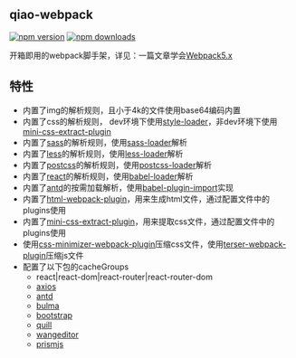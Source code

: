 ## qiao-webpack

[![npm version](https://img.shields.io/npm/v/qiao-webpack.svg?style=flat-square)](https://www.npmjs.org/package/qiao-webpack)
[![npm downloads](https://img.shields.io/npm/dm/qiao-webpack.svg?style=flat-square)](https://npm-stat.com/charts.html?package=qiao-webpack)

开箱即用的webpack脚手架，详见：一篇文章学会[Webpack5.x](https://blog.insistime.com/webpack)

## 特性

- 内置了img的解析规则，且小于4k的文件使用base64编码内置
- 内置了css的解析规则， dev环境下使用[style-loader](https://webpack.js.org/loaders/style-loader/#root)，非dev环境下使用[mini-css-extract-plugin](https://webpack.js.org/plugins/mini-css-extract-plugin/#root)
- 内置了[sass](https://sass-lang.com/)的解析规则，使用[sass-loader](https://webpack.js.org/loaders/sass-loader/#root)解析
- 内置了[less](https://lesscss.org/)的解析规则，使用[less-loader](https://webpack.js.org/loaders/less-loader/#root)解析
- 内置了[postcss](https://postcss.org/)的解析规则，使用[postcss-loader](https://webpack.js.org/loaders/postcss-loader/#root)解析
- 内置了[react](https://reactjs.org/)的解析规则，使用[babel-loader](https://webpack.js.org/loaders/babel-loader/#root)解析
- 内置了[antd](https://ant.design/index-cn)的按需加载解析，使用[babel-plugin-import](https://www.npmjs.com/package/babel-plugin-import)实现
- 内置了[html-webpack-plugin](https://webpack.js.org/plugins/html-webpack-plugin/#root)，用来生成html文件，通过配置文件中的plugins使用
- 内置了[mini-css-extract-plugin](https://webpack.js.org/plugins/mini-css-extract-plugin/#root)，用来提取css文件，通过配置文件中的plugins使用
- 使用[css-minimizer-webpack-plugin](https://webpack.js.org/plugins/css-minimizer-webpack-plugin/#root)压缩css文件，使用[terser-webpack-plugin](https://webpack.js.org/plugins/terser-webpack-plugin/#root)压缩js文件
- 配置了以下包的cacheGroups
  - react|react-dom|react-router|react-router-dom
  - [axios](https://axios-http.com/)
  - [antd](https://ant.design/index-cn)
  - [bulma](https://bulma.io/)
  - [bootstrap](https://getbootstrap.com/)
  - [quill](https://quilljs.com/)
  - [wangeditor](https://www.wangeditor.com/)
  - [prismjs](https://prismjs.com/)